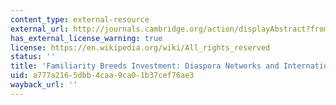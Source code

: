 ```yaml
---
content_type: external-resource
external_url: http://journals.cambridge.org/action/displayAbstract?fromPage=online&aid=7909382
has_external_license_warning: true
license: https://en.wikipedia.org/wiki/All_rights_reserved
status: ''
title: 'Familiarity Breeds Investment: Diaspora Networks and International Investment'
uid: a777a216-5dbb-4caa-9ca0-1b37cef76ae3
wayback_url: ''
---
```

